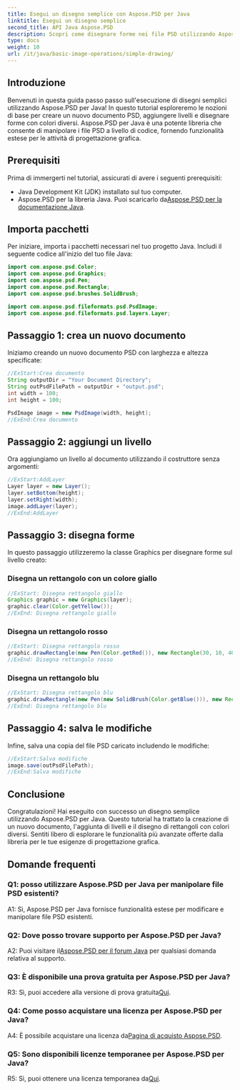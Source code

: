 ```yaml
---
title: Esegui un disegno semplice con Aspose.PSD per Java
linktitle: Esegui un disegno semplice
second_title: API Java Aspose.PSD
description: Scopri come disegnare forme nei file PSD utilizzando Aspose.PSD per Java. Questa guida passo passo illustra la creazione, l'aggiunta di livelli e il disegno con esempi di codice.
type: docs
weight: 10
url: /it/java/basic-image-operations/simple-drawing/
---
```

## Introduzione

Benvenuti in questa guida passo passo sull'esecuzione di disegni semplici utilizzando Aspose.PSD per Java! In questo tutorial esploreremo le nozioni di base per creare un nuovo documento PSD, aggiungere livelli e disegnare forme con colori diversi. Aspose.PSD per Java è una potente libreria che consente di manipolare i file PSD a livello di codice, fornendo funzionalità estese per le attività di progettazione grafica.

## Prerequisiti

Prima di immergerti nel tutorial, assicurati di avere i seguenti prerequisiti:

- Java Development Kit (JDK) installato sul tuo computer.
- Aspose.PSD per la libreria Java. Puoi scaricarlo da[Aspose.PSD per la documentazione Java](https://reference.aspose.com/psd/java/).

## Importa pacchetti

Per iniziare, importa i pacchetti necessari nel tuo progetto Java. Includi il seguente codice all'inizio del tuo file Java:

```java
import com.aspose.psd.Color;
import com.aspose.psd.Graphics;
import com.aspose.psd.Pen;
import com.aspose.psd.Rectangle;
import com.aspose.psd.brushes.SolidBrush;

import com.aspose.psd.fileformats.psd.PsdImage;
import com.aspose.psd.fileformats.psd.layers.Layer;
```

## Passaggio 1: crea un nuovo documento

Iniziamo creando un nuovo documento PSD con larghezza e altezza specificate:

```java
//ExStart:Crea documento
String outputDir = "Your Document Directory";
String outPsdFilePath = outputDir + "output.psd";
int width = 100;
int height = 100;

PsdImage image = new PsdImage(width, height);
//ExEnd:Crea documento
```

## Passaggio 2: aggiungi un livello

Ora aggiungiamo un livello al documento utilizzando il costruttore senza argomenti:

```java
//ExStart:AddLayer
Layer layer = new Layer();
layer.setBottom(height);
layer.setRight(width);
image.addLayer(layer);
//ExEnd:AddLayer
```

## Passaggio 3: disegna forme

In questo passaggio utilizzeremo la classe Graphics per disegnare forme sul livello creato:

### Disegna un rettangolo con un colore giallo

```java
//ExStart: Disegna rettangolo giallo
Graphics graphic = new Graphics(layer);
graphic.clear(Color.getYellow());
//ExEnd: Disegna rettangolo giallo
```

### Disegna un rettangolo rosso

```java
//ExStart: Disegna rettangolo rosso
graphic.drawRectangle(new Pen(Color.getRed()), new Rectangle(30, 10, 40, 80));
//ExEnd: Disegna rettangolo rosso
```

### Disegna un rettangolo blu

```java
//ExStart: Disegna rettangolo blu
graphic.drawRectangle(new Pen(new SolidBrush(Color.getBlue())), new Rectangle(10, 30, 80, 40));
//ExEnd: Disegna rettangolo blu
```

## Passaggio 4: salva le modifiche

Infine, salva una copia del file PSD caricato includendo le modifiche:

```java
//ExStart:Salva modifiche
image.save(outPsdFilePath);
//ExEnd:Salva modifiche
```

## Conclusione

Congratulazioni! Hai eseguito con successo un disegno semplice utilizzando Aspose.PSD per Java. Questo tutorial ha trattato la creazione di un nuovo documento, l'aggiunta di livelli e il disegno di rettangoli con colori diversi. Sentiti libero di esplorare le funzionalità più avanzate offerte dalla libreria per le tue esigenze di progettazione grafica.

## Domande frequenti

### Q1: posso utilizzare Aspose.PSD per Java per manipolare file PSD esistenti?

A1: Sì, Aspose.PSD per Java fornisce funzionalità estese per modificare e manipolare file PSD esistenti.

### Q2: Dove posso trovare supporto per Aspose.PSD per Java?

 A2: Puoi visitare il[Aspose.PSD per il forum Java](https://forum.aspose.com/c/psd/34) per qualsiasi domanda relativa al supporto.

### Q3: È disponibile una prova gratuita per Aspose.PSD per Java?

 R3: Sì, puoi accedere alla versione di prova gratuita[Qui](https://releases.aspose.com/).

### Q4: Come posso acquistare una licenza per Aspose.PSD per Java?

 A4: È possibile acquistare una licenza da[Pagina di acquisto Aspose.PSD](https://purchase.aspose.com/buy).

### Q5: Sono disponibili licenze temporanee per Aspose.PSD per Java?

 R5: Sì, puoi ottenere una licenza temporanea da[Qui](https://purchase.aspose.com/temporary-license/).
